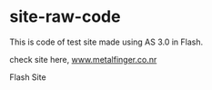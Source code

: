 site-raw-code
=============

This is code of test site made using AS 3.0 in Flash.

check site here, www.metalfinger.co.nr

Flash Site 
